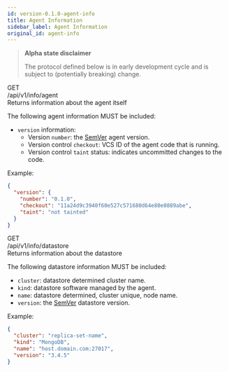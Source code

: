 ```yaml
---
id: version-0.1.0-agent-info
title: Agent Information
sidebar_label: Agent Information
original_id: agent-info
---
```


<blockquote class="warning">

**Alpha state disclaimer**

The protocol defined below is in early development cycle
and is subject to (potentially breaking) change.

</blockquote>


<div class="rest">
  <div class="method get">GET</div>
  <div class="url get">/api/v1/info/agent</div>
  <div class="desc get rtl">Returns information about the agent itself</div>
</div>

The following agent information MUST be included:

  * `version` information:
    * Version `number`: the [SemVer](https://semver.org/) agent version.
    * Version control `checkout`: VCS ID of the agent code that is running.
    * Version control `taint` status: indicates uncommitted changes to the code.

Example:
```json
{
  "version": {
    "number": "0.1.0",
    "checkout": "11a24d9c3940f60e527c571680d64e80e0889abe",
    "taint": "not tainted"
  }
}
```


<div class="rest">
  <div class="method get">GET</div>
  <div class="url get">/api/v1/info/datastore</div>
  <div class="desc get rtl">Returns information about the datastore</div>
</div>

The following datastore information MUST be included:

  * `cluster`: datastore determined cluster name.
  * `kind`: datastore software managed by the agent.
  * `name`: datastore determined, cluster unique, node name.
  * `version`: the [SemVer](https://semver.org/) datastore version.

Example:
```json
{
  "cluster": "replica-set-name",
  "kind": "MongoDB",
  "name": "host.domain.com:27017",
  "version": "3.4.5"
}
```
